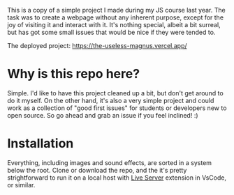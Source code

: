 This is a copy of a simple project I made during my JS course last year. The task was to create a webpage without any inherent purpose, except for the joy of visiting it and interact with it. It's nothing special, albeit a bit surreal, but has got some small issues that would be nice if they were tended to.

The deployed project:
https://the-useless-magnus.vercel.app/

# Why is this repo here?

Simple. I'd like to have this project cleaned up a bit, but don't get around to do it myself. On the other hand, it's also a very simple project and could work as a collection of "good first issues" for students or developers new to open source. So go ahead and grab an issue if you feel inclined! :)

# Installation

Everything, including images and sound effects, are sorted in a system below the root. Clone or download the repo, and the it's pretty strightforward to run it on a local host with [Live Server](https://marketplace.visualstudio.com/items?itemName=ritwickdey.LiveServer) extension in VsCode, or similar.
